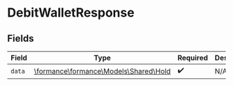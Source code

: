 # DebitWalletResponse


## Fields

| Field                                                                | Type                                                                 | Required                                                             | Description                                                          |
| -------------------------------------------------------------------- | -------------------------------------------------------------------- | -------------------------------------------------------------------- | -------------------------------------------------------------------- |
| `data`                                                               | [\formance\formance\Models\Shared\Hold](../../Models/Shared/Hold.md) | :heavy_check_mark:                                                   | N/A                                                                  |